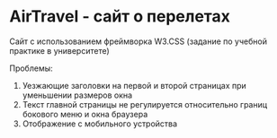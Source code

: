 # AirTravel - сайт о перелетах
Сайт с использованием фреймворка W3.CSS
(задание по учебной практике в университете)<br>

Проблемы:<br>
1. Уезжающие заголовки на первой и второй страницах при уменьшении размеров окна
2. Текст главной страницы не регулируется относительно границ бокового меню и окна браузера
3. Отображение с мобильного устройства


